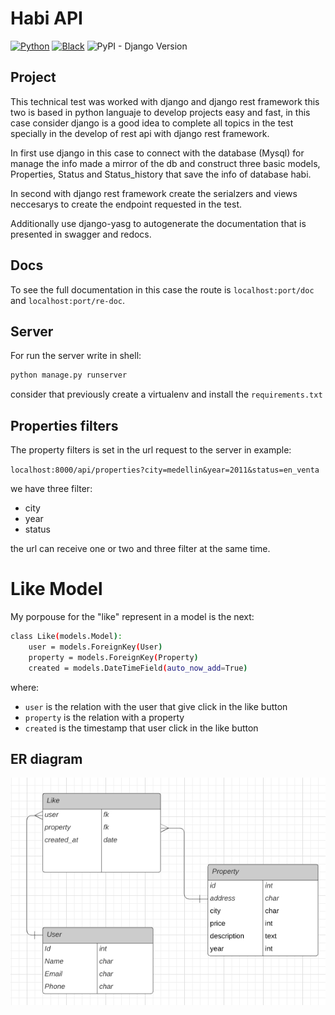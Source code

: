# Habi API

[![Python](https://img.shields.io/badge/Made%20with-Python-1f425f.svg)](https://www.python.org/)
[![Black](https://img.shields.io/badge/code%20style-black-000000.svg)](https://github.com/psf/black)
![PyPI - Django Version](https://img.shields.io/pypi/djversions/djangorestframework)


## Project

This technical test was worked with django and django rest framework this two is based in python languaje to develop projects easy and fast, in this case consider django is a good idea to complete all topics in the test specially in the develop of rest api with django rest framework.

In first use django in this case to connect with the database (Mysql) for manage the info made a mirror of the db and construct three basic models, Properties, Status and Status_history that save the info of database habi.

In second with django rest framework create the serialzers and views neccesarys to create the endpoint requested in the test.

Additionally use django-yasg to autogenerate the documentation that is presented in swagger and redocs.

## Docs

To see the full documentation in this case the route is `localhost:port/doc` and `localhost:port/re-doc`.

## Server

For run the server write in shell:

```sh
python manage.py runserver
```

consider that previously create a virtualenv and install the `requirements.txt`

## Properties filters

The property filters is set in the url request to the server in example:

```localhost:8000/api/properties?city=medellin&year=2011&status=en_venta```

we have three filter:

- city
- year
- status

the url can receive one or two and three filter at the same time.

# Like Model

My porpouse for the "like" represent in a model is the next:

```sh
class Like(models.Model):
    user = models.ForeignKey(User)
    property = models.ForeignKey(Property)
    created = models.DateTimeField(auto_now_add=True)
```

where:
- `user` is the relation with the user that give click in the like button
- `property` is the relation with a property
- `created` is the timestamp that user click in the like button

## ER diagram
![plot](./img/like.png)
